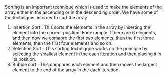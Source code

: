 Sorting is an important technique which is used to make the elements of the array either in the ascending or in the descending order. 
We have some of the techniques in order to sort the array 
1. Insertion Sort : 
  This sorts the elements in the array by inserting the element into the correct position.
  For example if there are 6 elements, and then now we comapre the first two elements, then the first three elements, then the first four elements and so on. 
2. Selection Sort : 
  This sorting techniqque works on the principle by selecting the smallest element in the each iteration and then placing it in its position.
3. Bubble sort :
   This compares each element and then moves the largest element to the end of the array in the each iteration.
